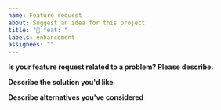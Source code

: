 ```yaml
---
name: Feature request
about: Suggest an idea for this project
title: "🚀 feat: "
labels: enhancement
assignees: ""
---
```


**Is your feature request related to a problem? Please describe.**
<!-- A clear and concise description of what the problem is. -->
<!-- Ex. I'm always frustrated when [...] -->

**Describe the solution you'd like**
<!-- Clear and concise description of the solution you'd like to implement -->

**Describe alternatives you've considered**
<!-- Clear and concise description of any alternative solutions or features you've considered. -->
